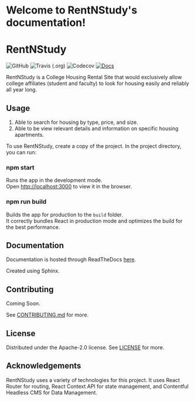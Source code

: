 # Welcome to RentNStudy's documentation!

# RentNStudy

![GitHub](https://img.shields.io/github/license/kamrulhossain5/COMS4995)
![Travis (.org)](https://img.shields.io/travis/kamrulhossain5/RentNStudy)
![Codecov](https://img.shields.io/codecov/c/github/kamrulhossain5/RentNStudy)
[![Docs](https://img.shields.io/readthedocs/rentnstudy.svg)](https://rentnstudy.readthedocs.io)

RentNStudy is a College Housing Rental Site that would exclusively allow college affiliates (student and faculty) to look for housing easily and reliably all year long.

## Usage

1. Able to search for housing by type, price, and size.
2. Able to be view relevant details and information on specific housing apartments.

To use RentNStudy, create a copy of the project. In the project directory, you can run:

### npm start

Runs the app in the development mode.<br />
Open [http://localhost:3000](http://localhost:3000) to view it in the browser.

### npm run build

Builds the app for production to the `build` folder.<br />
It correctly bundles React in production mode and optimizes the build for the best performance.

## Documentation

Documentation is hosted through ReadTheDocs [here](https://rentnstudy.readthedocs.io/).

Created using Sphinx.

## Contributing

Coming Soon.

See [CONTRIBUTING.md](https://github.com/kamrulhossain5/RentNStudy/blob/master/CONTRIBUTING.md) for more.

## License

Distributed under the Apache-2.0 license. See [LICENSE](https://github.com/kamrulhossain5/RentNStudy/blob/master/LICENSE) for more.

## Acknowledgements

RentNStudy uses a variety of technologies for this project. It uses React Router for routing, React Context API for state management, and Contentful Headless CMS for Data Management.